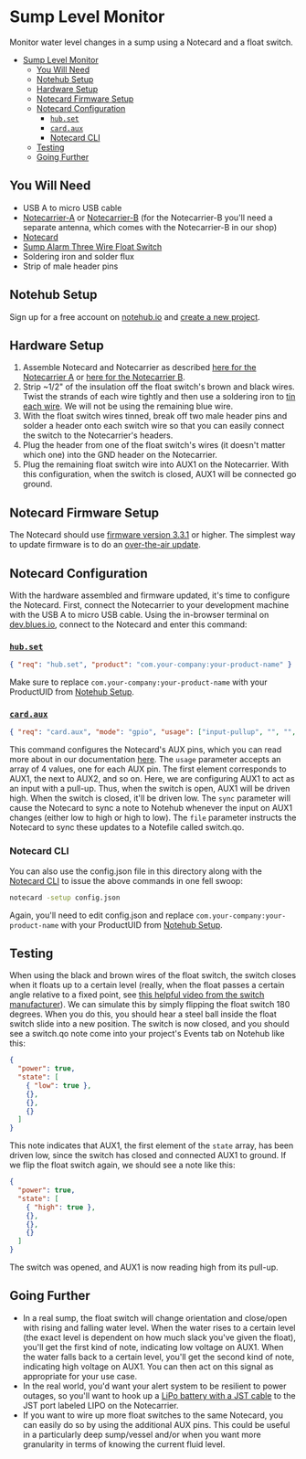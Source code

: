 # Sump Level Monitor

Monitor water level changes in a sump using a Notecard and a float switch.

- [Sump Level Monitor](#sump-level-monitor)
  - [You Will Need](#you-will-need)
  - [Notehub Setup](#notehub-setup)
  - [Hardware Setup](#hardware-setup)
  - [Notecard Firmware Setup](#notecard-firmware-setup)
  - [Notecard Configuration](#notecard-configuration)
    - [`hub.set`](#hubset)
    - [`card.aux`](#cardaux)
    - [Notecard CLI](#notecard-cli)
  - [Testing](#testing)
  - [Going Further](#going-further)

## You Will Need

* USB A to micro USB cable
* [Notecarrier-A](https://shop.blues.io/products/carr-al) or [Notecarrier-B](https://shop.blues.io/products/carr-b) (for the Notecarrier-B you'll need a separate antenna, which comes with the Notecarrier-B in our shop)
* [Notecard](https://blues.io/products/notecard/)
* [Sump Alarm Three Wire Float Switch](https://www.sumpalarm.com/products/float-switch-for-use-septic-system-sump-pump-water-tank-see-all-five-cable-length-options)
* Soldering iron and solder flux
* Strip of male header pins

## Notehub Setup

Sign up for a free account on [notehub.io](https://notehub.io) and [create a new project](https://dev.blues.io/quickstart/notecard-quickstart/notecard-and-notecarrier-pi/#set-up-notehub).

## Hardware Setup

1. Assemble Notecard and Notecarrier as described [here for the Notecarrier A](https://dev.blues.io/quickstart/notecard-quickstart/notecard-and-notecarrier-a/) or [here for the Notecarrier B](https://dev.blues.io/quickstart/notecard-quickstart/notecard-and-notecarrier-b/).
2. Strip ~1/2" of the insulation off the float switch's brown and black wires. Twist the strands of each wire tightly and then use a soldering iron to [tin each wire](https://www.youtube.com/watch?v=pRPF4wpXX9Q). We will not be using the remaining blue wire.
3. With the float switch wires tinned, break off two male header pins and solder a header onto each switch wire so that you can easily connect the switch to the Notecarrier's headers.
4. Plug the header from one of the float switch's wires (it doesn't matter which one) into the GND header on the Notecarrier.
5. Plug the remaining float switch wire into AUX1 on the Notecarrier. With this configuration, when the switch is closed, AUX1 will be connected go ground.

## Notecard Firmware Setup

The Notecard should use [firmware version 3.3.1](https://dev.blues.io/notecard/notecard-firmware-updates/#v3-3-1-may-23rd-2022) or higher. The simplest way to update firmware is to do an [over-the-air update](https://dev.blues.io/notecard/notecard-firmware-updates/#ota-dfu-with-notehub).

## Notecard Configuration

With the hardware assembled and firmware updated, it's time to configure the Notecard. First, connect the Notecarrier to your development machine with the USB A to micro USB cable. Using the in-browser terminal on [dev.blues.io](https://dev.blues.io/), connect to the Notecard and enter this command:

### [`hub.set`](https://dev.blues.io/reference/notecard-api/hub-requests/#hub-set)

```json
{ "req": "hub.set", "product": "com.your-company:your-product-name" }
```

Make sure to replace `com.your-company:your-product-name` with your ProductUID from [Notehub Setup](#notehub-setup).

### [`card.aux`](https://dev.blues.io/reference/notecard-api/card-requests/#card-aux)

```json
{ "req": "card.aux", "mode": "gpio", "usage": ["input-pullup", "", "", ""], "sync": true, "file": "switch.qo" }
```

This command configures the Notecard's AUX pins, which you can read more about in our documentation [here](https://dev.blues.io/notecard/notecard-walkthrough/advanced-notecard-configuration/#using-aux-gpio-mode). The `usage` parameter accepts an array of 4 values, one for each AUX pin. The first element corresponds to AUX1, the next to AUX2, and so on. Here, we are configuring AUX1 to act as an input with a pull-up. Thus, when the switch is open, AUX1 will be driven high. When the switch is closed, it'll be driven low. The `sync` parameter will cause the Notecard to sync a note to Notehub whenever the input on AUX1 changes (either low to high or high to low). The `file` parameter instructs the Notecard to sync these updates to a Notefile called switch.qo.

### Notecard CLI

You can also use the config.json file in this directory along with the [Notecard CLI](https://dev.blues.io/tools-and-sdks/notecard-cli/) to issue the above commands in one fell swoop:

```sh
notecard -setup config.json
```

Again, you'll need to edit config.json and replace `com.your-company:your-product-name` with your ProductUID from [Notehub Setup](#notehub-setup).

## Testing

When using the black and brown wires of the float switch, the switch closes when it floats up to a certain level (really, when the float passes a certain angle relative to a fixed point, see [this helpful video from the switch manufacturer](https://www.youtube.com/watch?v=TKwO1jg0erk&t=26s)). We can simulate this by simply flipping the float switch 180 degrees. When you do this, you should hear a steel ball inside the float switch slide into a new position. The switch is now closed, and you should see a switch.qo note come into your project's Events tab on Notehub like this:

```json
{
  "power": true,
  "state": [
    { "low": true },
    {},
    {},
    {}
  ]
}
```

This note indicates that AUX1, the first element of the `state` array, has been driven low, since the switch has closed and connected AUX1 to ground. If we flip the float switch again, we should see a note like this:

```json
{
  "power": true,
  "state": [
    { "high": true },
    {},
    {},
    {}
  ]
}
```

The switch was opened, and AUX1 is now reading high from its pull-up.

## Going Further

- In a real sump, the float switch will change orientation and close/open with rising and falling water level. When the water rises to a certain level (the exact level is dependent on how much slack you've given the float), you'll get the first kind of note, indicating low voltage on AUX1. When the water falls back to a certain level, you'll get the second kind of note, indicating high voltage on AUX1. You can then act on this signal as appropriate for your use case.
- In the real world, you'd want your alert system to be resilient to power outages, so you'll want to hook up a [LiPo battery with a JST cable](https://shop.blues.io/products/5-000-mah-lipo-battery) to the JST port labeled LIPO on the Notecarrier. 
- If you want to wire up more float switches to the same Notecard, you can easily do so by using the additional AUX pins. This could be useful in a particularly deep sump/vessel and/or when you want more granularity in terms of knowing the current fluid level.
